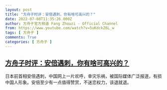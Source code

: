 ```yaml
---
layout: post
title: "方舟子时评：安倍遇刺，你有啥可高兴的？"
date: 2022-07-08T11:35:26.000Z
author: 方舟子官方频道 Fang Zhouzi - Official Channel
from: https://www.youtube.com/watch?v=5uKdckZ6L_w
tags: [ 方舟子 ]
comments: True
categories: [ 方舟子 ]
---
```

<!--1657280126000-->
[方舟子时评：安倍遇刺，你有啥可高兴的？](https://www.youtube.com/watch?v=5uKdckZ6L_w)
------

<div>
日本前首相安倍遇刺，中国网上一片欢呼，幸灾乐祸，被国际媒体广泛报道，有损中国人形象。安倍至少有一点值得赞赏，不迷恋权力，该退就退。
</div>
